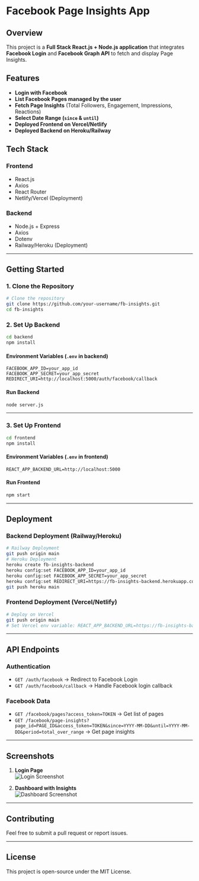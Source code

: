 # Facebook Page Insights App

## Overview
This project is a **Full Stack React.js + Node.js application** that integrates **Facebook Login** and **Facebook Graph API** to fetch and display Page Insights.

## Features
- **Login with Facebook**
- **List Facebook Pages managed by the user**
- **Fetch Page Insights** (Total Followers, Engagement, Impressions, Reactions)
- **Select Date Range (`since` & `until`)**
- **Deployed Frontend on Vercel/Netlify**
- **Deployed Backend on Heroku/Railway**

## Tech Stack
### **Frontend**
- React.js
- Axios
- React Router
- Netlify/Vercel (Deployment)

### **Backend**
- Node.js + Express
- Axios
- Dotenv
- Railway/Heroku (Deployment)

---

## **Getting Started**

### 1. **Clone the Repository**
```sh
# Clone the repository
git clone https://github.com/your-username/fb-insights.git
cd fb-insights
```

### 2. **Set Up Backend**
```sh
cd backend
npm install
```

#### **Environment Variables (`.env` in backend)**
```
FACEBOOK_APP_ID=your_app_id
FACEBOOK_APP_SECRET=your_app_secret
REDIRECT_URI=http://localhost:5000/auth/facebook/callback
```

#### **Run Backend**
```sh
node server.js
```

---

### 3. **Set Up Frontend**
```sh
cd frontend
npm install
```

#### **Environment Variables (`.env` in frontend)**
```
REACT_APP_BACKEND_URL=http://localhost:5000
```

#### **Run Frontend**
```sh
npm start
```

---

## **Deployment**

### **Backend Deployment (Railway/Heroku)**
```sh
# Railway Deployment
git push origin main
# Heroku Deployment
heroku create fb-insights-backend
heroku config:set FACEBOOK_APP_ID=your_app_id
heroku config:set FACEBOOK_APP_SECRET=your_app_secret
heroku config:set REDIRECT_URI=https://fb-insights-backend.herokuapp.com/auth/facebook/callback
git push heroku main
```

### **Frontend Deployment (Vercel/Netlify)**
```sh
# Deploy on Vercel
git push origin main
# Set Vercel env variable: REACT_APP_BACKEND_URL=https://fb-insights-backend.onrailway.app
```

---

## **API Endpoints**
### **Authentication**
- `GET /auth/facebook` → Redirect to Facebook Login
- `GET /auth/facebook/callback` → Handle Facebook login callback

### **Facebook Data**
- `GET /facebook/pages?access_token=TOKEN` → Get list of pages
- `GET /facebook/page-insights?page_id=PAGE_ID&access_token=TOKEN&since=YYYY-MM-DD&until=YYYY-MM-DD&period=total_over_range` → Get page insights

---

## **Screenshots**

1. **Login Page**  
   ![Login Screenshot](link_to_image)

2. **Dashboard with Insights**  
   ![Dashboard Screenshot](link_to_image)

---

## **Contributing**
Feel free to submit a pull request or report issues.

---

## **License**
This project is open-source under the MIT License.
